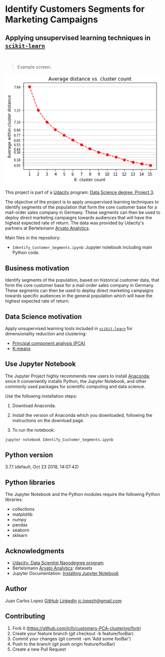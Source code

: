 # Identify Customers Segments for Marketing Campaigns

## Applying unsupervised learning techniques in [`scikit-learn`](https://scikit-learn.org/stable/)
<br />

> Example screen:

<p align="center">
  <img src="clusters-count.png" width="512" alt="screen-shot" />
</p>

This project is part of a [Udacity](https://www.udacity.com/) program: [Data Science degree, Project 3](https://github.com/udacity/DSND_Term1).

The objective of the project is to apply unsupervised learning techniques to identify segments of the population that form the core customer base for a mail-order sales company in Germany. These segments can then be used to deploy direct marketing campaigns towards audiences that will have the highest expected rate of return. The data was provided by Udacity's partners at Bertelsmann [Arvato Analytics](https://www.arvato.com/in-en/about.html).

Main files in the repository:

- `Identify_Customer_Segments.ipynb`: Jupyter notebook including main Python code.


## Business motivation

Identify segments of the population, based on historical customer data, that form the core customer base for a mail-order sales company in Germany. These segments can then be used to deploy direct marketing campaigns towards specific audiences in the general population which will have the highest expected rate of return.


## Data Science motivation

Apply unsupervised learning tools included in [`scikit-learn`](https://scikit-learn.org/stable/) for dimensionality reduction and clustering:
- [Principal component analysis (PCA)](https://scikit-learn.org/stable/modules/decomposition.html#decompositions)
- [K-means](https://scikit-learn.org/stable/modules/clustering.html#k-means)


## Use Jupyter Notebook

The Jupyter Project highly recommends new users to install [Anaconda](https://www.anaconda.com/distribution/); since it conveniently installs Python, the Jupyter Notebook, and other commonly used packages for scientific computing and data science.

Use the following installation steps:

1. Download Anaconda.

2. Install the version of Anaconda which you downloaded, following the instructions on the download page.

3. To run the notebook:

```bash
jupyter notebook Identify_Customer_Segments.ipynb
```


## Python version

3.7.1 (default, Oct 23 2018, 14:07:42) 


## Python libraries

The Jupyter Notebook and the Python modules require the following Python libraries:

- collections
- matplotlib
- numpy
- pandas
- seaborn
- sklearn


## Acknowledgments

- [Udacity: Data Scientist Nanodegree program](https://www.udacity.com/course/data-scientist-nanodegree--nd025)
- Bertelsmann [Arvato Analytics](https://www.arvato.com/in-en/about.html): datasets
- Jupyter Documentation: [Installing Jupyter Notebook](https://jupyter.readthedocs.io/en/latest/install.html)


## Author

Juan Carlos Lopez
[GitHub](https://github.com/jclh/)
[LinkedIn](https://www.linkedin.com/in/jclopezh/)
jc.lopezh@gmail.com


## Contributing

1. Fork it (https://github.com/jclh/customers-PCA-clustering/fork)
2. Create your feature branch (git checkout -b feature/fooBar)
3. Commit your changes (git commit -am 'Add some fooBar')
4. Push to the branch (git push origin feature/fooBar)
5. Create a new Pull Request




























